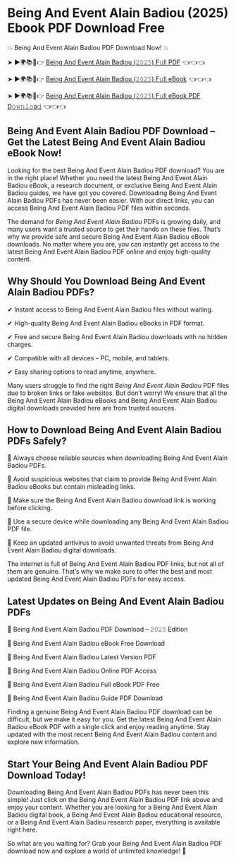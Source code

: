 # Being And Event Alain Badiou (2025) Ebook PDF Download Free

💥 Being And Event Alain Badiou PDF Download Now! 💥

➤ ►🌍📚📱👉 [Being And Event Alain Badiou (𝟸𝟶𝟸𝟻) F𝚞ll PDF](https://getpdf.xyz/being-and-event-alain-badiou) 👈👈👈


➤ ►🌍📚📱👉 [Being And Event Alain Badiou (𝟸𝟶𝟸𝟻) F𝚞ll eBook](https://getpdf.xyz/being-and-event-alain-badiou) 👈👈👈


➤ ►🌍📚📱👉 [Being And Event Alain Badiou (𝟸𝟶𝟸𝟻) F𝚞ll eBook PDF D𝚘𝚠𝚗𝚕𝚘a𝚍](https://getpdf.xyz/being-and-event-alain-badiou) 👈👈👈


## Being And Event Alain Badiou PDF Download – Get the Latest Being And Event Alain Badiou eBook Now!

Looking for the best Being And Event Alain Badiou PDF download? You are in the right place! Whether you need the latest Being And Event Alain Badiou eBook, a research document, or exclusive Being And Event Alain Badiou guides, we have got you covered. Downloading Being And Event Alain Badiou PDFs has never been easier. With our direct links, you can access Being And Event Alain Badiou PDF files within seconds.

The demand for *Being And Event Alain Badiou* PDFs is growing daily, and many users want a trusted source to get their hands on these files. That’s why we provide safe and secure Being And Event Alain Badiou eBook downloads. No matter where you are, you can instantly get access to the latest Being And Event Alain Badiou PDF online and enjoy high-quality content.

## Why Should You Download Being And Event Alain Badiou PDFs?

✔ Instant access to Being And Event Alain Badiou files without waiting.

✔ High-quality Being And Event Alain Badiou eBooks in PDF format.

✔ Free and secure Being And Event Alain Badiou downloads with no hidden charges.

✔ Compatible with all devices – PC, mobile, and tablets.

✔ Easy sharing options to read anytime, anywhere.

Many users struggle to find the right *Being And Event Alain Badiou* PDF files due to broken links or fake websites. But don’t worry! We ensure that all the Being And Event Alain Badiou eBooks and Being And Event Alain Badiou digital downloads provided here are from trusted sources.

## How to Download Being And Event Alain Badiou PDFs Safely?

📌 Always choose reliable sources when downloading Being And Event Alain Badiou PDFs.

📌 Avoid suspicious websites that claim to provide Being And Event Alain Badiou eBooks but contain misleading links.

📌 Make sure the Being And Event Alain Badiou download link is working before clicking.

📌 Use a secure device while downloading any Being And Event Alain Badiou PDF file.

📌 Keep an updated antivirus to avoid unwanted threats from Being And Event Alain Badiou digital downloads.

The internet is full of Being And Event Alain Badiou PDF links, but not all of them are genuine. That’s why we make sure to offer the best and most updated Being And Event Alain Badiou PDFs for easy access.

## Latest Updates on Being And Event Alain Badiou PDFs

🔹 Being And Event Alain Badiou PDF Download – 𝟸𝟶𝟸𝟻 Edition

🔹 Being And Event Alain Badiou eBook Free Download

🔹 Being And Event Alain Badiou Latest Version PDF

🔹 Being And Event Alain Badiou Online PDF Access

🔹 Being And Event Alain Badiou Full eBook PDF Free

🔹 Being And Event Alain Badiou Guide PDF Download

Finding a genuine Being And Event Alain Badiou PDF download can be difficult, but we make it easy for you. Get the latest Being And Event Alain Badiou eBook PDF with a single click and enjoy reading anytime. Stay updated with the most recent Being And Event Alain Badiou content and explore new information.

## Start Your Being And Event Alain Badiou PDF Download Today!

Downloading Being And Event Alain Badiou PDFs has never been this simple! Just click on the Being And Event Alain Badiou PDF link above and enjoy your content. Whether you are looking for a Being And Event Alain Badiou digital book, a Being And Event Alain Badiou educational resource, or a Being And Event Alain Badiou research paper, everything is available right here.

So what are you waiting for? Grab your Being And Event Alain Badiou PDF download now and explore a world of unlimited knowledge! 🚀